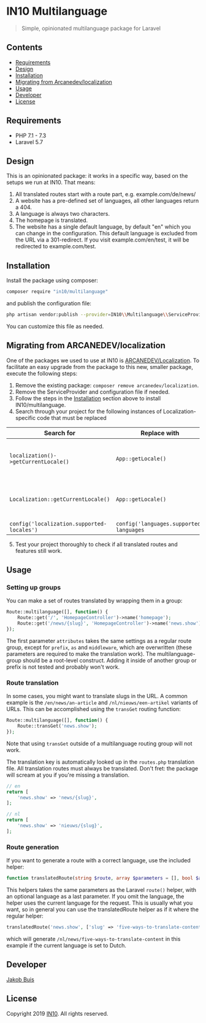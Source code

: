 # IN10 Multilanguage
> Simple, opinionated multilanguage package for Laravel

## Contents
- [Requirements](#requirements)
- [Design](#design)
- [Installation](#installation)
- [Migrating from Arcanedev/localization](#migrating-from-arcanedevlocalization)
- [Usage](#usage)
- [Developer](#developer)
- [License](#license)

## Requirements
* PHP 7.1 - 7.3
* Laravel 5.7

## Design
This is an opinionated package: it works in a specific way, based on the setups we run at IN10. That means:

1. All translated routes start with a route part, e.g. example.com/de/news/
1. A website has a pre-defined set of languages, all other languages return a 404.
1. A language is always two characters.
1. The homepage is translated.
1. The website has a single default language, by default "en" which you can change in the configuration. This default language is excluded from the URL via a 301-redirect. If you visit example.com/en/test, it will be redirected to example.com/test.

## Installation
Install the package using composer:
```bash
composer require "in10/multilanguage"
```
and publish the configuration file:
```bash
php artisan vendor:publish --provider=IN10\\Multilanguage\\ServiceProvider
```
You can customize this file as needed.

## Migrating from ARCANEDEV/localization
One of the packages we used to use at IN10 is [ARCANEDEV/Localization](https://github.com/arcanedev/localization). To facilitate an easy upgrade from the package to this new, smaller package, execute the following steps:

1. Remove the existing package: `composer remove arcanedev/localization`.
2. Remove the ServiceProvider and configuration file if needed.
3. Follow the steps in the [Installation](#installation) section above to install IN10/multilanguage.
4. Search through your project for the following instances of Localization-specific code that must be replaced

| Search for | Replace with | Remarks |
| ---------- | ------------ | ------- |
| `localization()->getCurrentLocale()` | `App::getLocale()` | Don't forget to import the Facade |
| `Localization::getCurrentLocale()` | `App::getLocale()` | Don't forget to import the Facade |
| `config('localization.supported-locales')` | `config('languages.supported-languages` | |

5. Test your project thoroughly to check if all translated routes and features still work.

## Usage

### Setting up groups
You can make a set of routes translated by wrapping them in a group:
```php
Route::multilanguage([], function() {
    Route::get('/', 'HomepageController')->name('homepage');
    Route::get('/news/{slug}', 'HomepageController')->name('news.show');
});
```
The first parameter `attributes` takes the same settings as a regular route group, except for `prefix`, `as` and `middleware`, which are overwritten (these parameters are required to make the translation work). The multilanguage-group should be a root-level construct.  Adding it inside of another group or prefix is not tested and probably won't work.

### Route translation
In some cases, you might want to translate slugs in the URL. A common example is the `/en/news/an-article` and `/nl/nieuws/een-artikel` variants of URLs. This can be accomplished using the `transGet` routing function:

```php
Route::multilanguage([], function() {
    Route::transGet('news.show');
});
```
Note that using `transGet` outside of a multilanguage routing group will not work.

The translation key is automatically looked up in the `routes.php` translation file. All translation routes must always be translated. Don't fret: the package will scream at you if you're missing a translation.
```php
// en
return [
    'news.show' => 'news/{slug}',
];

// nl
return [
    'news.show' => 'nieuws/{slug}',
];
```

### Route generation
If you want to generate a route with a correct language, use the included helper:
```php
function translatedRoute(string $route, array $parameters = [], bool $absolute = true, ?string $language = null) : string
```
This helpers takes the same parameters as the Laravel `route()` helper, with an optional language as a last parameter. If you omit the language, the helper uses the current language for the request. This is usually what you want, so in general you can use the translatedRoute helper as if it where the regular helper:
```php
translatedRoute('news.show', ['slug' => 'five-ways-to-translate-content');
```
which will generate `/nl/news/five-ways-to-translate-content` in this example if the current language is set to Dutch.

## Developer
[Jakob Buis](https://www.jakobbuis.nl)

## License
Copyright 2019 [IN10](https://www.in10.nl). All rights reserved.
